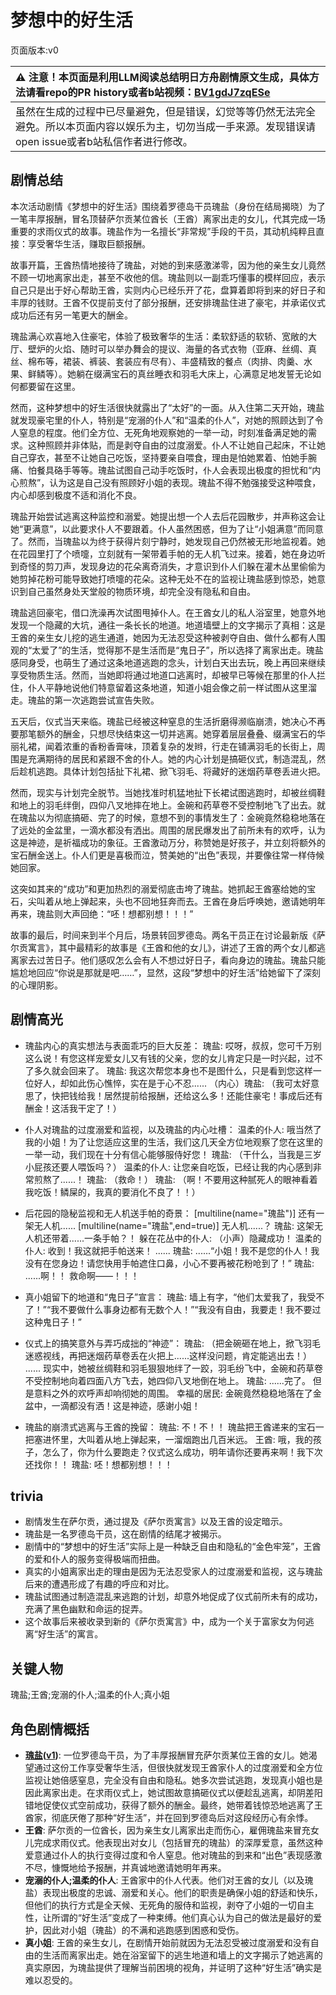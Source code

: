 # 梦想中的好生活
页面版本:v0
 

| :warning: 注意！本页面是利用LLM阅读总结明日方舟剧情原文生成，具体方法请看repo的PR history或者b站视频：[BV1gdJ7zqESe](https://www.bilibili.com/video/BV1gdJ7zqESe/)         |
|:----------------------------|
| 虽然在生成的过程中已尽量避免，但是错误，幻觉等等仍然无法完全避免。所以本页面内容以娱乐为主，切勿当成一手来源。发现错误请open issue或者b站私信作者进行修改。|



## 剧情总结
本次活动剧情《梦想中的好生活》围绕着罗德岛干员瑰盐（身份在结局揭晓）为了一笔丰厚报酬，冒名顶替萨尔贡某位酋长（王酋）离家出走的女儿，代其完成一场重要的求雨仪式的故事。瑰盐作为一名擅长“非常规”手段的干员，其动机纯粹且直接：享受奢华生活，赚取巨额报酬。

故事开篇，王酋热情地接待了瑰盐，对她的到来感激涕零，因为他的亲生女儿竟然不顾一切地离家出走，甚至不收他的信。瑰盐则以一副乖巧懂事的模样回应，表示自己只是出于好心帮助王酋，实则内心已经乐开了花，盘算着即将到来的好日子和丰厚的钱财。王酋不仅提前支付了部分报酬，还安排瑰盐住进了豪宅，并承诺仪式成功后还有另一笔更大的酬金。

瑰盐满心欢喜地入住豪宅，体验了极致奢华的生活：柔软舒适的软轿、宽敞的大厅、壁炉的火焰、随时可以举办舞会的提议、海量的各式衣物（亚麻、丝绸、真丝、棉布等，裙装、裤装、套装应有尽有）、丰盛精致的餐点（肉排、肉羹、水果、鲜鳞等）。她躺在缀满宝石的真丝睡衣和羽毛大床上，心满意足地发誓无论如何都要留在这里。

然而，这种梦想中的好生活很快就露出了“太好”的一面。从入住第二天开始，瑰盐就发现豪宅里的仆人，特别是“宠溺的仆人”和“温柔的仆人”，对她的照顾达到了令人窒息的程度。他们全方位、无死角地观察她的一举一动，时刻准备满足她的需求。这种照顾并非体贴，而是剥夺自由的过度溺爱。仆人不让她自己起床，不让她自己穿衣，甚至不让她自己吃饭，坚持要亲自喂食，理由是怕她累着、怕她手腕痛、怕餐具硌手等等。瑰盐试图自己动手吃饭时，仆人会表现出极度的担忧和“内心煎熬”，认为这是自己没有照顾好小姐的表现。瑰盐不得不勉强接受这种喂食，内心却感到极度不适和消化不良。

瑰盐开始尝试逃离这种监控和溺爱。她提出想一个人去后花园散步，并声称这会让她“更满意”，以此要求仆人不要跟着。仆人虽然困惑，但为了让“小姐满意”而同意了。然而，当瑰盐以为终于获得片刻宁静时，她发现自己仍然被无形地监视着。她在花园里打了个喷嚏，立刻就有一架带着手帕的无人机飞过来。接着，她在身边听到奇怪的剪刀声，发现身边的花朵离奇消失，才意识到仆人们躲在灌木丛里偷偷为她剪掉花粉可能导致她打喷嚏的花朵。这种无处不在的监视让瑰盐感到惊恐，她意识到自己虽然身处天堂般的物质环境，却完全没有隐私和自由。

瑰盐逃回豪宅，借口洗澡再次试图甩掉仆人。在王酋女儿的私人浴室里，她意外地发现一个隐藏的大坑，通往一条长长的地道。地道墙壁上的文字揭示了真相：这是王酋的亲生女儿挖的逃生通道，她因为无法忍受这种被剥夺自由、做什么都有人围观的“太爱了”的生活，觉得那不是生活而是“鬼日子”，所以选择了离家出走。瑰盐感同身受，也萌生了通过这条地道逃跑的念头，计划白天出去玩，晚上再回来继续享受物质生活。然而，当她即将通过地道口逃离时，却被早已等候在那里的仆人拦住，仆人平静地说他们特意留着这条地道，知道小姐会像之前一样试图从这里溜走。瑰盐的第一次逃跑尝试宣告失败。

五天后，仪式当天来临。瑰盐已经被这种窒息的生活折磨得濒临崩溃，她决心不再要那笔额外的酬金，只想尽快结束这一切并逃离。她穿着层层叠叠、缀满宝石的华丽礼裙，闻着浓重的香粉香膏味，顶着复杂的发辫，行走在铺满羽毛的长街上，周围是充满期待的居民和紧跟不舍的仆人。她的内心计划是搞砸仪式，制造混乱，然后趁机逃跑。具体计划包括扯下礼裙、掀飞羽毛、将藏好的迷烟药草卷丢进火把。

然而，现实与计划完全脱节。当她找准时机猛地扯下长裙试图逃跑时，却被丝绸鞋和地上的羽毛绊倒，四仰八叉地摔在地上。金碗和药草卷不受控制地飞了出去。就在瑰盐以为彻底搞砸、完了的时候，意想不到的事情发生了：金碗竟然稳稳地落在了远处的金盆里，一滴水都没有洒出。周围的居民爆发出了前所未有的欢呼，认为这是神迹，是祈福成功的象征。王酋激动万分，称赞她是好孩子，并立刻将额外的宝石酬金送上。仆人们更是喜极而泣，赞美她的“出色”表现，并要像往常一样侍候她回家。

这突如其来的“成功”和更加热烈的溺爱彻底击垮了瑰盐。她抓起王酋塞给她的宝石，尖叫着从地上弹起来，头也不回地狂奔而去。王酋在身后呼唤她，邀请她明年再来，瑰盐则大声回绝：“呸！想都别想！！！”

故事的最后，时间来到半个月后，场景转回罗德岛。两名干员正在讨论最新版《萨尔贡寓言》，其中最精彩的故事是《王酋和他的女儿》，讲述了王酋的两个女儿都逃离家去过苦日子。他们感叹怎么会有人不想过好日子，看向身边的瑰盐。瑰盐只能尴尬地回应“你说是那就是吧……”，显然，这段“梦想中的好生活”给她留下了深刻的心理阴影。
## 剧情高光
- 瑰盐内心的真实想法与表面乖巧的巨大反差：
  瑰盐: 哎呀，叔叔，您可千万别这么说！有您这样宠爱女儿又有钱的父亲，您的女儿肯定只是一时兴起，过不了多久就会回来了。
  瑰盐: 我这次帮您本身也不是图什么，只是看到您这样一位好人，却如此伤心憔悴，实在是于心不忍......
  （内心）瑰盐: （我可太好意思了，快把钱给我！居然提前给报酬，还给这么多！还能住豪宅！事成后还有酬金！这活我干定了！）

- 仆人对瑰盐的过度溺爱和监视，以及瑰盐的内心吐槽：
  温柔的仆人: 哦当然了我的小姐！为了让您适应这里的生活，我们这几天全方位地观察了您在这里的一举一动，我们现在十分有信心能够服侍好您！
  瑰盐: （干什么，当我是三岁小屁孩还要人喂饭吗？）
  温柔的仆人: 让您亲自吃饭，已经让我的内心感到非常煎熬了......！
  瑰盐: （救命！）
  瑰盐: （啊！不要用这种腻死人的眼神看着我吃饭！鳞屎的，我真的要消化不良了！！）

- 后花园的隐秘监视和无人机送手帕的奇景：
  [multiline(name="瑰盐")] 还有一架无人机......
  [multiline(name="瑰盐",end=true)] 无人机......？
  瑰盐: 这架无人机还带着......一条手帕？！
  躲在花丛中的仆人: （小声）隐藏成功！
  温柔的仆人: 收到！我这就把手帕送来！
  ......
  瑰盐: ......“小姐！我不是您的仆人！我没有在您身边！请您快用手帕遮住口鼻，小心不要再被花粉呛到了！”
  瑰盐: ......啊！！ 救命啊——！！！

- 真小姐留下的地道和“鬼日子”宣言：
  瑰盐: 墙上有字，“他们太爱我了，我受不了！”“我不要做什么事身边都有无数个人！”“我没有自由，我要走！我不要过这种鬼日子！”

- 仪式上的搞笑意外与弄巧成拙的“神迹”：
  瑰盐: （把金碗砸在地上，掀飞羽毛迷惑视线，再把迷烟药草卷丢在火把上......这样没问题，肯定能逃出去！）
  ......
  现实中，她被丝绸鞋和羽毛狠狠地绊了一跤，羽毛纷飞中，金碗和药草卷不受控制地向着四面八方飞去，她四仰八叉地倒在地上。
  瑰盐: ......完了。
  但是意料之外的欢呼声却响彻她的周围。
  幸福的居民: 金碗竟然稳稳地落在了金盆中，一滴都没有洒！这是神迹，感谢小姐！

- 瑰盐的崩溃式逃离与王酋的挽留：
  瑰盐: 不！不！！
  瑰盐把王酋递来的宝石一把塞进怀里，大叫着从地上弹起来，一溜烟跑出几百米远。
  王酋: 哦，我的孩子，怎么了，你为什么要跑走？仪式这么成功，明年请你还要再来啊！我下次还找你！！
  瑰盐: 呸！想都别想！！！
## trivia
- 剧情发生在萨尔贡，通过提及《萨尔贡寓言》以及王酋的设定暗示。
- 瑰盐是一名罗德岛干员，这在剧情的结尾才被揭示。
- 剧情中的“梦想中的好生活”实际上是一种缺乏自由和隐私的“金色牢笼”，王酋的爱和仆人的服务变得极端而扭曲。
- 真实的小姐离家出走的理由是因为无法忍受家人的过度溺爱和监视，这与瑰盐后来的遭遇形成了有趣的呼应和对比。
- 瑰盐试图通过制造混乱来逃跑的计划，却意外地促成了仪式前所未有的成功，充满了黑色幽默和命运的捉弄。
- 这个故事后来被收录到新的《萨尔贡寓言》中，成为一个关于富家女为何逃离“好生活”的寓言。
## 关键人物
瑰盐;王酋;宠溺的仆人;温柔的仆人;真小姐
## 角色剧情概括
-   **[瑰盐](../char_v3/char_4163_rosesa.md)([v1](../chars/char_4163_rosesa.md))**: 一位罗德岛干员，为了丰厚报酬冒充萨尔贡某位王酋的女儿。她渴望通过这份工作享受奢华生活，但很快就发现王酋家仆人的过度溺爱和全方位监视让她倍感窒息，完全没有自由和隐私。她多次尝试逃跑，发现真小姐也是因此离家出走。在求雨仪式上，她试图故意搞砸仪式以便趁乱逃离，却阴差阳错地促使仪式空前成功，获得了额外的酬金。最终，她带着钱惊恐地逃离了王酋家，彻底厌倦了那种“好生活”，并在回到罗德岛后对这段经历心有余悸。
-   **王酋**: 萨尔贡的一位酋长，因为亲生女儿离家出走而伤心，雇佣瑰盐来冒充女儿完成求雨仪式。他表现出对女儿（包括冒充的瑰盐）的深厚爱意，虽然这种爱意通过仆人的执行变得过度和令人窒息。他对瑰盐的到来和“出色”表现感激不尽，慷慨地给予报酬，并真诚地邀请她明年再来。
-   **宠溺的仆人;温柔的仆人**: 王酋家中的仆人代表。他们对王酋的女儿（以及瑰盐）表现出极度的忠诚、溺爱和关心。他们的职责是确保小姐的舒适和快乐，但他们的执行方式是全天候、无死角的服侍和监视，剥夺了小姐的一切自主性，让所谓的“好生活”变成了一种束缚。他们真心认为自己的做法是最好的爱护，因此对小姐（瑰盐）的不满和逃跑感到困惑和受伤。
-   **真小姐**: 王酋的亲生女儿，在剧情开始前就因为无法忍受被过度溺爱和没有自由的生活而离家出走。她在浴室留下的逃生地道和墙上的文字揭示了她逃离的真实原因，为瑰盐提供了理解当前困境的视角，并证明了这种“好生活”确实是难以忍受的。